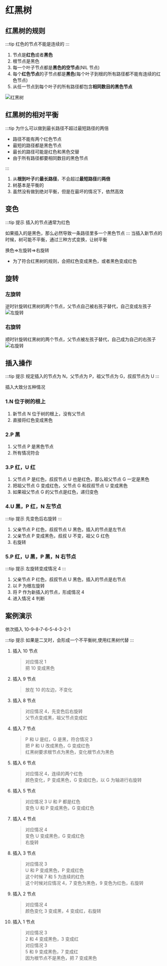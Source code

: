 # 红黑树

## 红黑树的规则

:::tip
红色的节点不能是连续的
:::

1. 节点是**红色**或者**黑色**
2. 根节点是黑色
3. 每一个叶子节点都是**黑色的空节点**(NIL 节点)
4. 每个**红色节点**的子节点都是**黑色**(每个叶子到根的所有路径都不能有连续的红色节点)
5. 从任一节点到每个叶子的所有路径都包含**相同数目的黑色节点**

![红黑树](./red_black_tree_demo.jpg)

## 红黑树的相对平衡

:::tip 为什么可以做到最长路径不超过最短路径的两倍

- 路径不能有两个红色节点
- 最短的路径都是黑色节点
- 最长的路径可能是红色和黑色交替
- 由于所有路径都要相同数目的黑色节点

:::

1. 从**根到叶子**的**最长路径**，不会超过**最短路径**的**两倍**
2. 树基本是平衡的
3. 虽然没有做到绝对平衡，但是在最坏的情况下，依然高效

## 变色

:::tip 提示
插入的节点通常为红色

如果插入的是黑色，那么必然导致一条路径里多一个黑色节点
:::
当插入新节点的时候，树可能不平衡，通过三种方式变换，让树平衡

换色=>左旋转=>右旋转

- 为了符合红黑树的规则，会把红色变成黑色，或者黑色变成红色

## 旋转

### 左旋转

逆时针旋转红黑树的两个节点，父节点自己被右孩子替代，自己变成左孩子
![左旋转](./left.png)

### 右旋转

顺时针旋转红黑树的两个节点，父节点被左孩子替代，自己成为自己的右孩子
![右旋转](./right.png)

## 插入操作

:::tip 提示
规定插入的节点为 N，父节点为 P，祖父节点为 G，叔叔节点为 U
:::

插入大致分五种情况

### 1.N 位于树的根上

1. 新节点 N 位于树的根上，没有父节点
2. 直接将红色变成黑色

### 2.P 黑

1. 父节点 P 是黑色节点
2. 所有情况符合

### 3.P 红，U 红

1. 父节点 P 是红色，叔叔节点 U 也是红色，那么祖父节点 G 一定是黑色
2. 把祖父节点 G 变成红色，父节点 G 和叔叔节点 U 变成黑色
3. 如果祖父节点 G 的父节点是红色，递归变色

### 4.U 黑，P 红，N 左节点

:::tip 提示
先变色后右旋转
:::

1. 父亲节点 P 红色，叔叔节点 U 黑色，插入的节点是左节点
2. 父亲节点 P 变成黑色，叔叔 U 不变，祖父 G 红色
3. 右旋转

### 5.P 红，U 黑，P 黑，N 右节点

:::tip 提示
左旋转变成情况 4
:::

1. 父亲节点 P 红色，叔叔节点 U 黑色，插入的节点是右节点
2. 以 P 为根左旋转
3. 将 P 作为新插入的节点，形成情况 4
4. 进入情况 4 判断

## 案例演示

依次插入 10-9-8-7-6-5-4-3-2-1

:::tip 提示
如果是二叉时，会形成一个不平衡树,使用红黑树代替
:::

1. 插入 10 节点
   > 对应情况 1  
   > 把 10 变成黑色
2. 插入 9 节点
   > 放在 10 的左边，不变化
3. 插入 8 节点
   > 对应情况 4，先变色后右旋转  
   > 父节点变成黑，祖父节点变成红
4. 插入 7 节点
   > P 和 U 是红，G 是黑，符合情况 3  
   > 把 P 和 U 改成黑色，G 变成红色  
   > 红黑树要求根节点为黑色，变化根节点为黑色
5. 插入 6 节点
   > 对应情况 4，连续的两个红色  
   > 颜色变化，P 变成黑色，G 变成红色，以 G 为轴进行右旋转
6. 插入 5 节点
   > 对应情况 3 U 和 P 都是红色  
   > 变色 U 和 P 变成黑色，G 变成红色
7. 插入 4 节点
   > 对应情况 4  
   > 变色 U 变成黑色，G 变成红色  
   > 右旋转
8. 插入 3 节点
   > 对应情况 3  
   > U 和 P 变成黑色，P 变成红色  
   > 这个时候 7 和 5 为连续的红色  
   > 这个时候对应情况 4，7 变色为黑色，9 变色为红色，右旋转
9. 插入 2 节点
   > 对应情况 4  
   > 颜色变化 3 变成黑，4 变成红，右旋转
10. 插入 1 节点
    > 对应情况 3  
    > 2 和 4 变成黑色，3 变成红  
    > 对应情况 3  
    > 5 和 9 变成黑色，7 变成红  
    > 因为根节点不是黑色，把 7 变成黑色
